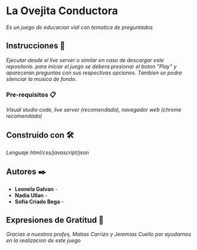 # La Ovejita Conductora

_Es un juego de educacion vial con tematica de preguntados_

## Instrucciones 🚀

_Ejecutar desde el live server o similar en caso de descargar este repositorio._
_para iniciar el juego se debera presionar el boton "Play" y apareceran preguntas con sus respectivas opciones. Tambien se podra silenciar la musica de fondo._

### Pre-requisitos 📋

_Visual studio code, live server (recomendado), navegador web (chrome recomendado)_

## Construido con 🛠️

_Lenguaje html/css/javascript/json_

## Autores ✒️

* **Leonela Galvan** - 
* **Nadia Ullan** -
* **Sofia Criado Bega** - 

## Expresiones de Gratitud 🎁

_Gracias a nuestros profes, Matias Carrizo y Jeremias Cuello por ayudarnos en la realizacion de este juego_ 
